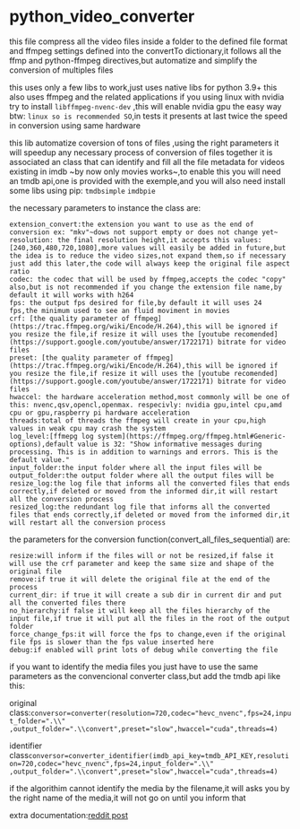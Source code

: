 # python_video_converter
this file compress all the video files inside a folder to the defined file format and ffmpeg settings defined into the convertTo dictionary,it follows all the ffmp and python-ffmpeg directives,but automatize and simplify the conversion of multiples files

this uses only a few libs to work,just uses native libs for python 3.9+
this also uses ffmpeg and the related applications
if you using linux with nvidia try to install `libffmpeg-nvenc-dev` ,this will enable nvidia gpu the easy way
btw: `linux so is recommended SO`,in tests it presents at last twice the speed in conversion using same hardware

this lib automatize coversion of tons of files ,using the right parameters it will speedup any necessary process of conversion of files
together it is associated an class that can identify and fill all the file metadata for videos existing in imdb ~by now only movies works~,to enable this you will need an tmdb api,one is provided with the exemple,and you will also need install some libs using pip: `tmdbsimple` `imdbpie`

the necessary parameters to instance the class are:
```
extension_convert:the extension you want to use as the end of conversion ex: "mkv"~dows not support empty or does not change yet~
resolution: the final resolution height,it accepts this values:[240,360,480,720,1080],more values will easily be added in future,but the idea is to reduce the video sizes,not expand them,so if necessary just add this later,the code will always keep the original file aspect ratio
codec: the codec that will be used by ffmpeg,accepts the codec "copy" also,but is not recommended if you change the extension file name,by default it will works with h264
fps: the output fps desired for file,by default it will uses 24 fps,the minimum used to see an fluid moviment in movies
crf: [the quality parameter of ffmpeg](https://trac.ffmpeg.org/wiki/Encode/H.264),this will be ignored if you resize the file,if resize it will uses the [youtube recomended](https://support.google.com/youtube/answer/1722171) bitrate for video files
preset: [the quality parameter of ffmpeg](https://trac.ffmpeg.org/wiki/Encode/H.264),this will be ignored if you resize the file,if resize it will uses the [youtube recomended](https://support.google.com/youtube/answer/1722171) bitrate for video files
hwaccel: the hardware acceleration method,most commonly will be one of this: nvenc,qsv,opencl,openmax. respecivly: nvidia gpu,intel cpu,amd cpu or gpu,raspberry pi hardware acceleration
threads:total of threads the ffmpeg will create in your cpu,high values in weak cpu may crash the system
log_level:[ffmepg log system](https://ffmpeg.org/ffmpeg.html#Generic-options),default value is 32: "Show informative messages during processing. This is in addition to warnings and errors. This is the default value."
input_folder:the input folder where all the input files will be
output_folder:the output folder where all the output files will be
resize_log:the log file that informs all the converted files that ends correctly,if deleted or moved from the informed dir,it will restart all the conversion process
resized_log:the redundant log file that informs all the converted files that ends correctly,if deleted or moved from the informed dir,it will restart all the conversion process
```

the parameters for the conversion function(convert_all_files_sequential) are:
```
resize:will inform if the files will or not be resized,if false it will use the crf parameter and keep the same size and shape of the original file
remove:if true it will delete the original file at the end of the process
current_dir: if true it will create a sub dir in current dir and put all the converted files there
no_hierarchy:if false it will keep all the files hierarchy of the input file,if true it will put all the files in the root of the output folder
force_change_fps:it will force the fps to change,even if the original file fps is slower than the fps value inserted here
debug:if enabled will print lots of debug while converting the file
```

if you want to identify the media files you just have to use the same parameters as the convencional converter class,but add the tmdb api
like this:

original class:`conversor=converter(resolution=720,codec="hevc_nvenc",fps=24,input_folder=".\\" ,output_folder=".\\convert",preset="slow",hwaccel="cuda",threads=4)`

identifier class`conversor=converter_identifier(imdb_api_key=tmdb_API_KEY,resolution=720,codec="hevc_nvenc",fps=24,input_folder=".\\" ,output_folder=".\\convert",preset="slow",hwaccel="cuda",threads=4)`

if the algorithim cannot identify the media by the filename,it will asks you by the right name of the media,it will not go on until you inform that


extra documentation:[reddit post](https://www.reddit.com/r/DataHoarder/comments/orxrxj/a_python_script_to_automaticaly_convert_and/)
